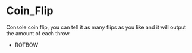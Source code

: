 # Coin_Flip
Console coin flip, you can tell it as many flips as you like and it will output the amount of each throw.

- ROTBOW
